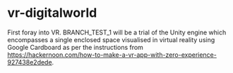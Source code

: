 # vr-digitalworld
First foray into VR.
BRANCH_TEST_1 will be a trial of the Unity engine which encompasses a single enclosed space visualised in virtual reality using Google Cardboard as per the instructions from https://hackernoon.com/how-to-make-a-vr-app-with-zero-experience-927438e2dede.
